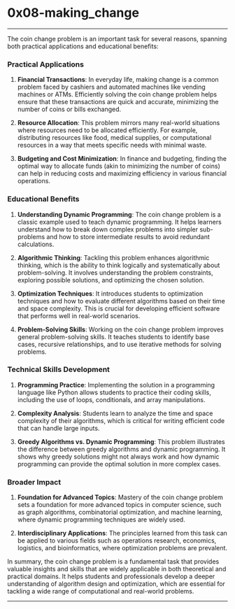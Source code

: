 # 0x08-making_change
---

The coin change problem is an important task for several reasons, spanning both practical applications and educational benefits:

### Practical Applications
1. **Financial Transactions**: In everyday life, making change is a common problem faced by cashiers and automated machines like vending machines or ATMs. Efficiently solving the coin change problem helps ensure that these transactions are quick and accurate, minimizing the number of coins or bills exchanged.

2. **Resource Allocation**: This problem mirrors many real-world situations where resources need to be allocated efficiently. For example, distributing resources like food, medical supplies, or computational resources in a way that meets specific needs with minimal waste.

3. **Budgeting and Cost Minimization**: In finance and budgeting, finding the optimal way to allocate funds (akin to minimizing the number of coins) can help in reducing costs and maximizing efficiency in various financial operations.

### Educational Benefits
1. **Understanding Dynamic Programming**: The coin change problem is a classic example used to teach dynamic programming. It helps learners understand how to break down complex problems into simpler sub-problems and how to store intermediate results to avoid redundant calculations.

2. **Algorithmic Thinking**: Tackling this problem enhances algorithmic thinking, which is the ability to think logically and systematically about problem-solving. It involves understanding the problem constraints, exploring possible solutions, and optimizing the chosen solution.

3. **Optimization Techniques**: It introduces students to optimization techniques and how to evaluate different algorithms based on their time and space complexity. This is crucial for developing efficient software that performs well in real-world scenarios.

4. **Problem-Solving Skills**: Working on the coin change problem improves general problem-solving skills. It teaches students to identify base cases, recursive relationships, and to use iterative methods for solving problems.

### Technical Skills Development
1. **Programming Practice**: Implementing the solution in a programming language like Python allows students to practice their coding skills, including the use of loops, conditionals, and array manipulations.

2. **Complexity Analysis**: Students learn to analyze the time and space complexity of their algorithms, which is critical for writing efficient code that can handle large inputs.

3. **Greedy Algorithms vs. Dynamic Programming**: This problem illustrates the difference between greedy algorithms and dynamic programming. It shows why greedy solutions might not always work and how dynamic programming can provide the optimal solution in more complex cases.

### Broader Impact
1. **Foundation for Advanced Topics**: Mastery of the coin change problem sets a foundation for more advanced topics in computer science, such as graph algorithms, combinatorial optimization, and machine learning, where dynamic programming techniques are widely used.

2. **Interdisciplinary Applications**: The principles learned from this task can be applied to various fields such as operations research, economics, logistics, and bioinformatics, where optimization problems are prevalent.

In summary, the coin change problem is a fundamental task that provides valuable insights and skills that are widely applicable in both theoretical and practical domains. It helps students and professionals develop a deeper understanding of algorithm design and optimization, which are essential for tackling a wide range of computational and real-world problems.

---